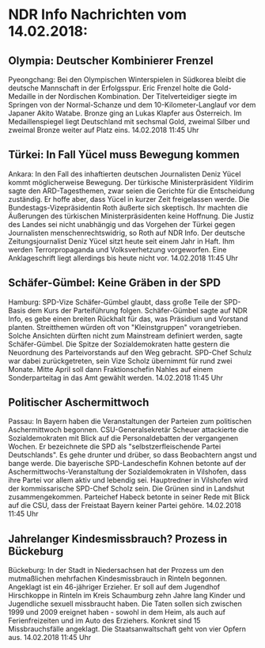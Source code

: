 # NDR Info Nachrichten vom 14.02.2018:


## Olympia: Deutscher Kombinierer Frenzel
Pyeongchang: Bei den Olympischen Winterspielen in Südkorea bleibt die deutsche Mannschaft in der Erfolgsspur. Eric Frenzel holte die Gold-Medaille in der Nordischen Kombination. Der Titelverteidiger siegte im Springen von der Normal-Schanze und dem 10-Kilometer-Langlauf vor dem Japaner Akito Watabe. Bronze ging an Lukas Klapfer aus Österreich. Im Medaillenspiegel liegt Deutschland mit sechsmal Gold, zweimal Silber und zweimal Bronze weiter auf Platz eins. 14.02.2018 11:45 Uhr 

## Türkei: In Fall Yücel muss Bewegung kommen
Ankara: In den Fall des inhaftierten deutschen Journalisten Deniz Yücel kommt möglicherweise Bewegung. Der türkische Ministerpräsident Yildirim sagte den ARD-Tagesthemen, zwar seien die Gerichte für die Entscheidung zuständig. Er hoffe aber, dass Yücel in kurzer Zeit freigelassen werde. Die Bundestags-Vizepräsidentin Roth äußerte sich skeptisch. Ihr machten die Äußerungen des türkischen Ministerpräsidenten keine Hoffnung. Die Justiz des Landes sei nicht unabhängig und das Vorgehen der Türkei gegen Journalisten menschenrechtswidrig, so Roth auf NDR Info. Der deutsche Zeitungsjournalist Deniz Yücel sitzt heute seit einem Jahr in Haft. Ihm werden Terrorpropaganda und Volksverhetzung vorgeworfen. Eine Anklageschrift liegt allerdings bis heute nicht vor. 14.02.2018 11:45 Uhr 

## Schäfer-Gümbel: Keine Gräben in der SPD
Hamburg:	SPD-Vize Schäfer-Gümbel glaubt, dass große Teile der SPD-Basis dem Kurs der Parteiführung folgen. Schäfer-Gümbel sagte auf NDR Info, es gebe einen breiten Rückhalt für das, was Präsidium und Vorstand planten. Streitthemen würden oft von "Kleinstgruppen" vorangetrieben. Solche Ansichten dürften nicht zum Mainstream definiert werden, sagte Schäfer-Gümbel. Die Spitze der Sozialdemokraten hatte gestern die Neuordnung des Parteivorstands auf den Weg gebracht. SPD-Chef Schulz war dabei zurückgetreten, sein Vize Scholz übernimmt für rund zwei Monate. Mitte April soll dann Fraktionschefin Nahles auf einem Sonderparteitag in das Amt gewählt werden. 14.02.2018 11:45 Uhr 

## Politischer Aschermittwoch
Passau: In Bayern haben die Veranstaltungen der Parteien zum politischen Aschermittwoch begonnen. CSU-Generalsekretär Scheuer attackierte die Sozialdemokraten mit Blick auf die Personaldebatten der vergangenen Wochen. Er bezeichnete die SPD als "selbstzerfleischende Partei Deutschlands". Es gehe drunter und drüber, so dass Beobachtern angst und bange werde. Die bayerische SPD-Landeschefin Kohnen betonte auf der Aschermittwochs-Veranstaltung der Sozialdemokraten in Vilshofen, dass ihre Partei vor allem aktiv und lebendig sei. Hauptredner in Vilshofen wird der kommissarische SPD-Chef Scholz sein. Die Grünen sind in Landshut zusammengekommen. Parteichef Habeck betonte in seiner Rede mit Blick auf die CSU, dass der Freistaat Bayern keiner Partei gehöre. 14.02.2018 11:45 Uhr 

## Jahrelanger Kindesmissbrauch? Prozess in Bückeburg
Bückeburg: In der Stadt in Niedersachsen hat der Prozess um den mutmaßlichen mehrfachen Kindesmissbrauch in Rinteln begonnen. Angeklagt ist ein 46-jähriger Erzieher. Er soll auf dem Jugendhof Hirschkoppe in Rinteln im Kreis Schaumburg zehn Jahre lang Kinder und Jugendliche sexuell missbraucht haben. Die Taten sollen sich zwischen 1999 und 2009 ereignet haben - sowohl in dem Heim, als auch auf Ferienfreizeiten und im Auto des Erziehers. Konkret sind 15 Missbrauchsfälle angeklagt. Die Staatsanwaltschaft geht von vier Opfern aus. 14.02.2018 11:45 Uhr 
